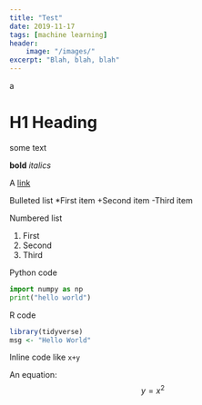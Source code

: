 ```yaml
---
title: "Test"
date: 2019-11-17
tags: [machine learning]
header:
    image: "/images/"
excerpt: "Blah, blah, blah"
---
```

a
# H1 Heading

some text

**bold** *italics*

A [link](http://www.google.com)

Bulleted list
*First item
+Second item
-Third item

Numbered list
1. First
2. Second
3. Third

Python code
```python
import numpy as np
print("hello world")
```

R code
```r
library(tidyverse)
msg <- "Hello World"
```

Inline code like `x+y`

An equation: $$y=x^2$$